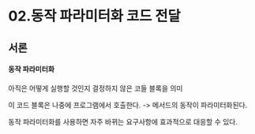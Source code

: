# 02.동작 파라미터화 코드 전달
## 서론 
#### 동작 파라미터화
아직은 어떻게 실행할 것인지 결정하지 않은 코들 블록을 의미 

이 코드 블록은 나중에 프로그램에서 호출한다. -> 메서드의 동작이 파라미터화된다.

동작 파라미터화를 사용하면 자주 바뀌는 요구사항에 효과적으로 대응할 수 있다.

